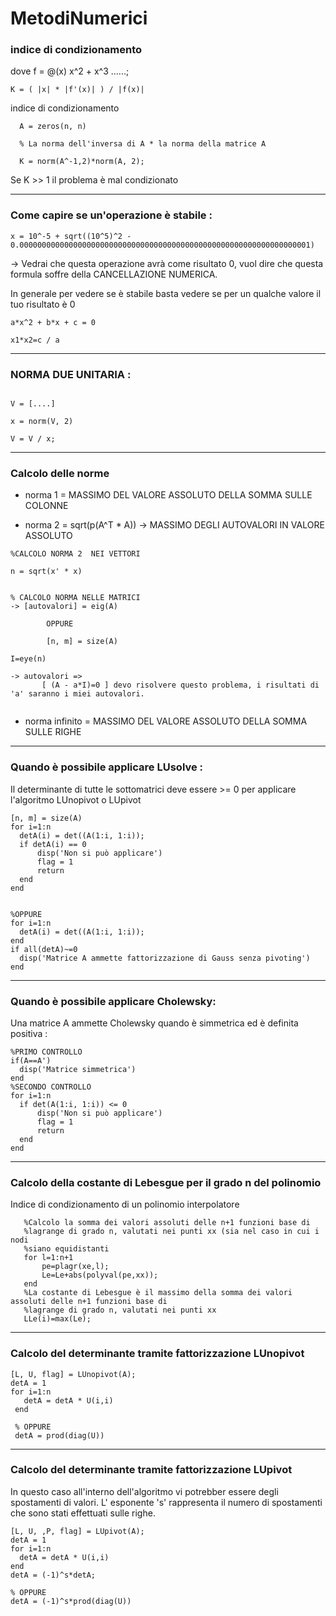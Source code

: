# MetodiNumerici

<h3> indice di condizionamento </h3>
  
dove f = @(x) x^2 + x^3 ......;

```  
K = ( |x| * |f'(x)| ) / |f(x)|
```

indice di condizionamento <Matrice>

```
  A = zeros(n, n)

  % La norma dell'inversa di A * la norma della matrice A

  K = norm(A^-1,2)*norm(A, 2);
```

  Se K >> 1 il problema è mal condizionato

  ------------

  <h3> Come capire se un'operazione è stabile : </h3> 

  ```
  x = 10^-5 + sqrt((10^5)^2 - 0.00000000000000000000000000000000000000000000000000000000000000001)
  ```
  
  -> Vedrai che questa operazione avrà come risultato 0, vuol dire che questa formula soffre della CANCELLAZIONE NUMERICA.
  
  In generale per vedere se è stabile basta vedere se per un qualche valore il tuo risultato è 0
  
  ```
  a*x^2 + b*x + c = 0
  
  x1*x2=c / a
  
  ```
  
  --------------
  
  <h3> NORMA DUE UNITARIA : </h3>
  
  ```
 
 V = [....]
  
 x = norm(V, 2)
  
 V = V / x;
  
 ```
  
 -------------
  
  <h3> Calcolo delle norme </h3> 
  
  
 * norma 1 = MASSIMO DEL VALORE ASSOLUTO DELLA SOMMA SULLE COLONNE
  
 * norma 2 = sqrt(p(A^T * A)) -> MASSIMO DEGLI AUTOVALORI IN VALORE ASSOLUTO 
  ```
  %CALCOLO NORMA 2  NEI VETTORI 
  
  n = sqrt(x' * x)
  
  
  % CALCOLO NORMA NELLE MATRICI
  -> [autovalori] = eig(A)
  
          OPPURE 
  
          [n, m] = size(A)
  
  I=eye(n)
  
  -> autovalori => 
         [ (A - a*I)=0 ] devo risolvere questo problema, i risultati di 'a' saranno i miei autovalori.
    
  ```
  * norma infinito = MASSIMO DEL VALORE ASSOLUTO DELLA SOMMA SULLE RIGHE

-----------------
  <h3> Quando è possibile applicare LUsolve : </h3>
  
  Il determinante di tutte le sottomatrici deve essere >= 0 per applicare l'algoritmo LUnopivot o LUpivot 
  
  ```
  [n, m] = size(A)
  for i=1:n
    detA(i) = det((A(1:i, 1:i));
    if detA(i) == 0
        disp('Non si può applicare')
        flag = 1
        return
    end
  end
                           
                           
%OPPURE
  for i=1:n
    detA(i) = det((A(1:i, 1:i));
  end
  if all(detA)~=0
    disp('Matrice A ammette fattorizzazione di Gauss senza pivoting')
  end

```

-----------------

  <h3> Quando è possibile applicare Cholewsky: </h3>
  
  Una matrice A ammette Cholewsky quando è simmetrica ed è definita positiva : 
  
  ```
  %PRIMO CONTROLLO
  if(A==A')
    disp('Matrice simmetrica')
  end
  %SECONDO CONTROLLO 
  for i=1:n
    if det(A(1:i, 1:i)) <= 0
        disp('Non si può applicare')
        flag = 1
        return
    end
  end
  ```
  
  ---------------------------------
 
 <h3> Calcolo della costante di Lebesgue per il grado n del polinomio </h3> 
 
 Indice di condizionamento di un polinomio interpolatore
 
 ```
    %Calcolo la somma dei valori assoluti delle n+1 funzioni base di
    %lagrange di grado n, valutati nei punti xx (sia nel caso in cui i nodi
    %siano equidistanti
    for l=1:n+1        
        pe=plagr(xe,l);
        Le=Le+abs(polyval(pe,xx));
    end
    %La costante di Lebesgue è il massimo della somma dei valori assoluti delle n+1 funzioni base di
    %lagrange di grado n, valutati nei punti xx
    LLe(i)=max(Le);
```

----------------------------
 <h3> Calcolo del determinante tramite fattorizzazione LUnopivot</h3>
 
 
 ```
 [L, U, flag] = LUnopivot(A);
 detA = 1
 for i=1:n
    detA = detA * U(i,i)
  end
  
  % OPPURE
  detA = prod(diag(U))

 ```
 
 ----------------------------
 <h3> Calcolo del determinante tramite fattorizzazione LUpivot</h3>
 
 In questo caso all'interno dell'algoritmo vi potrebber essere degli spostamenti di valori. L' esponente 's' rappresenta il numero di spostamenti che sono stati effettuati sulle righe.
 
 
 
  ```
 [L, U, ,P, flag] = LUpivot(A);
 detA = 1
 for i=1:n
    detA = detA * U(i,i)
  end
  detA = (-1)^s*detA;
  
  % OPPURE
  detA = (-1)^s*prod(diag(U))

 ```
 
